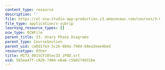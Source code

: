 ```yaml
---
content_type: resource
description: ''
file: https://ol-ocw-studio-app-production.s3.amazonaws.com/courses/3-091sc-introduction-to-solid-state-chemistry-fall-2010/565ea47fc82b7404e6a6c5b8274931be_MIT3_091SCF10lec33_iPOD.srt
file_type: application/x-subrip
learning_resource_types: []
ocw_type: OCWFile
parent_title: 33. Unary Phase Diagrams
parent_type: CourseSection
parent_uid: ca8d17e3-3c26-884a-7904-68ea3eee4bed
resourcetype: Other
title: MIT3_091SCF10lec33_iPOD.srt
uid: 565ea47f-c82b-7404-e6a6-c5b8274931be
---
```


